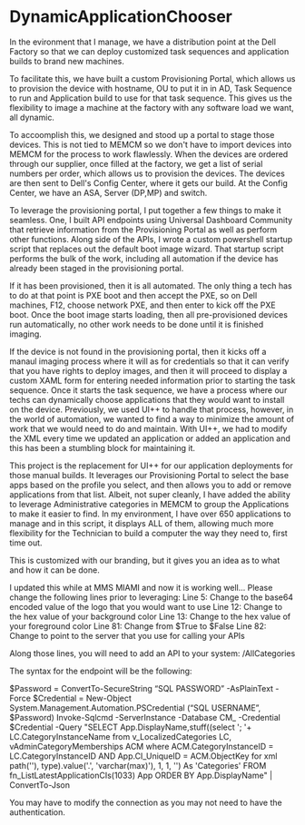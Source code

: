 # DynamicApplicationChooser

In the evironment that I manage, we have a distribution point at the Dell Factory so that we can deploy customized task sequences and application builds to brand new machines.

To facilitate this, we have built a custom Provisioning Portal, which allows us to provision the device with hostname, OU to put it in in AD, Task Sequence to run and Application build to use for that task sequence. This gives us the flexibility to image a machine at the factory with any software load we want, all dynamic.

To accoomplish this, we designed and stood up a portal to stage those devices. This is not tied to MEMCM so we don't have to import devices into MEMCM for the process to work flawlessly. When the devices are ordered through our supplier, once filled at the factory, we get a list of serial numbers per order, which allows us to provision the devices. The devices are then sent to Dell's Config Center, where it gets our build. At the Config Center, we have an ASA, Server (DP,MP) and switch. 

To leverage the provisioning portal, I put together a few things to make it seamless. One, I built API endpoints using Universal Dashboard Community that retrieve information from the Provisioning Portal as well as perform other functions. Along side of the APIs, I wrote a custom powershell startup script that replaces out the default boot image wizard. That startup script performs the bulk of the work, including all automation if the device has already been staged in the provisioning portal.

If it has been provisioned, then it is all automated. The only thing a tech has to do at that point is PXE boot and then accept the PXE, so on Dell machines, F12, choose network PXE, and then enter to kick off the PXE boot. Once the boot image starts loading, then all pre-provisioned devices run automatically, no other work needs to be done until it is finished imaging.

If the device is not found in the provisioning portal, then it kicks off a manaul imaging process where it will as for credentials so that it can verify that you have rights to deploy images, and then it will proceed to display a custom XAML form for entering needed information prior to starting the task sequence. Once it starts the task sequence, we have a process where our techs can dynamically choose applications that they would want to install on the device. Previously, we used UI++ to handle that process, however, in the world of automation, we wanted to find a way to minimize the amount of work that we would need to do and maintain. With UI++, we had to modify the XML every time we updated an application or added an application and this has been a stumbling block for maintaining it. 

This project is the replacement for UI++ for our application deployments for those manual builds. It leverages our Provisioning Portal to select the base apps based on the profile you select, and then allows you to add or remove applications from that list. Albeit, not super cleanly, I have added the ability to leverage Administrative categories in MEMCM to group the Applications to make it easier to find. In my environment, I have over 650 applications to manage and in this script, it displays ALL of them, allowing much more flexibility for the Technician to build a computer the way they need to, first time out.  

This is customized with our branding, but it gives you an idea as to what and how it can be done.

I updated this while at MMS MIAMI and now it is working well... Please change the following lines prior to leveraging:
Line 5: Change to the base64 encoded value of the logo that you would want to use
Line 12: Change to the hex value of your background color
Line 13: Change to the hex value of your foreground color
Line 81: Change from $True to $False
Line 82: Change to point to the server that you use for calling your APIs

Along those lines, you will need to add an API to your system: /AllCategories

The syntax for the endpoint will be the following:

$Password = ConvertTo-SecureString “SQL PASSWORD” -AsPlainText -Force
    $Credential = New-Object System.Management.Automation.PSCredential (“SQL USERNAME”, $Password)
Invoke-Sqlcmd -ServerInstance <SCCM SITE SERVER> -Database CM_<SITECODE> -Credential $Credential -Query "SELECT App.DisplayName,stuff((select '; '+ LC.CategoryInstanceName	from v_LocalizedCategories LC, vAdminCategoryMemberships ACM where ACM.CategoryInstanceID = LC.CategoryInstanceID AND App.CI_UniqueID = ACM.ObjectKey for xml path(''), type).value('.', 'varchar(max)'), 1, 1, '') As 'Categories' FROM fn_ListLatestApplicationCIs(1033) App ORDER BY App.DisplayName" | ConvertTo-Json
  
You may have to modify the connection as you may not need to have the authentication.
